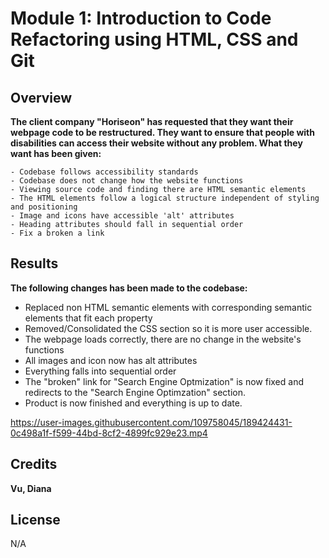 # Module 1: Introduction to Code Refactoring using HTML, CSS and Git

## Overview
**The client company "Horiseon" has requested that they want their webpage code to be restructured. They want to ensure that people with disabilities can access their website without any problem. What they want has been given:**

    - Codebase follows accessibility standards
    - Codebase does not change how the website functions
    - Viewing source code and finding there are HTML semantic elements
    - The HTML elements follow a logical structure independent of styling and positioning
    - Image and icons have accessible 'alt' attributes
    - Heading attributes should fall in sequential order  
    - Fix a broken a link

## Results
**The following changes has been made to the codebase:**

- Replaced non HTML semantic elements with corresponding semantic elements that fit each property
- Removed/Consolidated the CSS section so it is more user accessible.
- The webpage loads correctly, there are no change in the website's functions
- All images and icon now has alt attributes
- Everything falls into sequential order
- The "broken" link for "Search Engine Optmization" is now fixed and redirects to the "Search Engine Optimzation" section.
- Product is now finished and everything is up to date.

https://user-images.githubusercontent.com/109758045/189424431-0c498a1f-f599-44bd-8cf2-4899fc929e23.mp4


## Credits
**Vu, Diana**

## License
N/A
